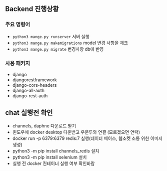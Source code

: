 ## Backend 진행상황


### 주요 명령어
- `python3 mange.py runserver` 서버 실행
- `python3 mange.py makemigrations` model 변경 사항을 체크
- `python3 mange.py migrate` 변경사항 db에 반영

### 사용 패키지
- django
- djangorestframework
- django-cors-headers
- django-all-auth
- django-rest-auth

## chat 실행전 확인
- channels, daphne 다운로드 받기
- 윈도우에 docker desktop 다운받고 우분투와 연결 (모르겠으면 연락)
- docker run -p 6379:6379 redis:7 실행(데이터 베이스, 웹소켓 소통 위한 이미지 생성)
- python3 -m pip install channels_redis 설치
- python3 -m pip install selenium 설치
- 실행 전 docker 컨테이너 실행 여부 확인바람
